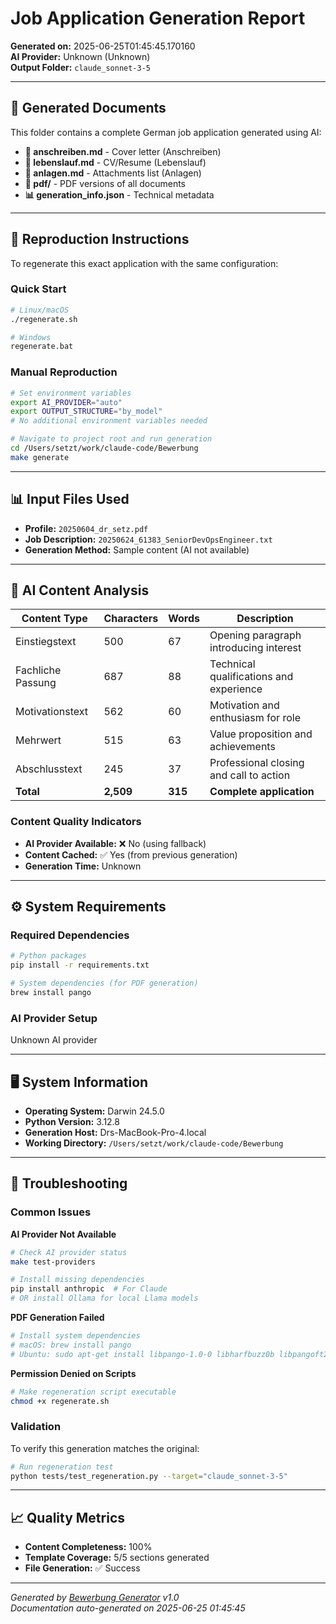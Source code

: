 # Job Application Generation Report

**Generated on:** 2025-06-25T01:45:45.170160  
**AI Provider:** Unknown (Unknown)  
**Output Folder:** `claude_sonnet-3-5`

---

## 📁 Generated Documents

This folder contains a complete German job application generated using AI:

- **📄 anschreiben.md** - Cover letter (Anschreiben)
- **📄 lebenslauf.md** - CV/Resume (Lebenslauf)  
- **📄 anlagen.md** - Attachments list (Anlagen)
- **📁 pdf/** - PDF versions of all documents
- **📊 generation_info.json** - Technical metadata

---

## 🔄 Reproduction Instructions

To regenerate this exact application with the same configuration:

### Quick Start
```bash
# Linux/macOS
./regenerate.sh

# Windows
regenerate.bat
```

### Manual Reproduction
```bash
# Set environment variables
export AI_PROVIDER="auto"
export OUTPUT_STRUCTURE="by_model"
# No additional environment variables needed

# Navigate to project root and run generation
cd /Users/setzt/work/claude-code/Bewerbung
make generate
```

---

## 📊 Input Files Used

- **Profile:** `20250604_dr_setz.pdf`
- **Job Description:** `20250624_61383_SeniorDevOpsEngineer.txt`
- **Generation Method:** Sample content (AI not available)

---

## 🤖 AI Content Analysis

| Content Type | Characters | Words | Description |
|--------------|------------|-------|-------------|
| Einstiegstext | 500 | 67 | Opening paragraph introducing interest |
| Fachliche Passung | 687 | 88 | Technical qualifications and experience |
| Motivationstext | 562 | 60 | Motivation and enthusiasm for role |
| Mehrwert | 515 | 63 | Value proposition and achievements |
| Abschlusstext | 245 | 37 | Professional closing and call to action |
| **Total** | **2,509** | **315** | **Complete application** |

### Content Quality Indicators
- **AI Provider Available:** ❌ No (using fallback)
- **Content Cached:** ✅ Yes (from previous generation)
- **Generation Time:** Unknown

---

## ⚙️ System Requirements

### Required Dependencies
```bash
# Python packages
pip install -r requirements.txt

# System dependencies (for PDF generation)
brew install pango
```

### AI Provider Setup
Unknown AI provider

---

## 🖥️ System Information

- **Operating System:** Darwin 24.5.0
- **Python Version:** 3.12.8
- **Generation Host:** Drs-MacBook-Pro-4.local
- **Working Directory:** `/Users/setzt/work/claude-code/Bewerbung`

---

## 🔧 Troubleshooting

### Common Issues

**AI Provider Not Available**
```bash
# Check AI provider status
make test-providers

# Install missing dependencies
pip install anthropic  # For Claude
# OR install Ollama for local Llama models
```

**PDF Generation Failed**
```bash
# Install system dependencies
# macOS: brew install pango
# Ubuntu: sudo apt-get install libpango-1.0-0 libharfbuzz0b libpangoft2-1.0-0
```

**Permission Denied on Scripts**
```bash
# Make regeneration script executable
chmod +x regenerate.sh
```

### Validation
To verify this generation matches the original:
```bash
# Run regeneration test
python tests/test_regeneration.py --target="claude_sonnet-3-5"
```

---

## 📈 Quality Metrics

- **Content Completeness:** 100%
- **Template Coverage:** 5/5 sections generated
- **File Generation:** ✅ Success

---

*Generated by [Bewerbung Generator](https://github.com/thsetz/Bewerbung) v1.0*  
*Documentation auto-generated on 2025-06-25 01:45:45*
